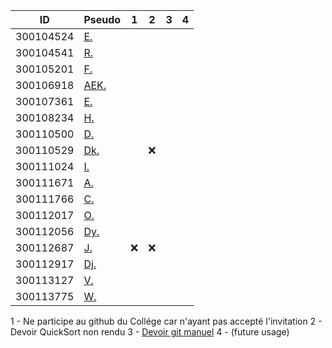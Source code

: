 

|  ID     | Pseudo                                          |1|2|3|4|
|---------|-------------------------------------------------|-|-|-|-|
|300104524| [E.](https://github.com/Echnaideurgeneus)       | | | | |
|300104541| [R.](https://github.com/Romeomian)              | | | | |
|300105201| [F.](https://github.com/BgbgL13)                | | | | |
|300106918| [AEK.](https://github.com/AEKchaouche)          | | | | |
|300107361| [E.](https://github.com/toch90)                 | | | | |
|300108234| [H.](https://github.com/halimabzn)              | | | | |
|300110500| [D.](https://github.com/didier300110500)        | | | | |
|300110529| [Dk.](https://github.com/TEC24)                 | |:x:| | |
|300111024| [I.](https://github.com/ibrahimahkanoute)       | | | | |
|300111671| [A.](https://github.com/AbbasSadissou)          | | | | |
|300111766| [C.](https://github.com/cheikhthiam)            | | | | |
|300112017| [O.](https://github.com/ordenrosae)             | | | | |
|300112056| [Dy.](https://github.com/danekayi)              | | | | |
|300112687| [J.](https://github.com/jthn9022)               |:x:|:x:| | |
|300112917| [Dj.](https://github.com/djumaster)             | | | | |
|300113127| [V.](https://github.com/Futureseven)            | | | | |
|300113775| [W.](https://github.com/widby)                  | | | | |



1 - Ne participe au github du Collége car n'ayant pas accepté l'invitation 
2 - Devoir QuickSort non rendu
3 - [Devoir git manuel](../../tree/master/0.Git/manual)
4 - (future usage)

